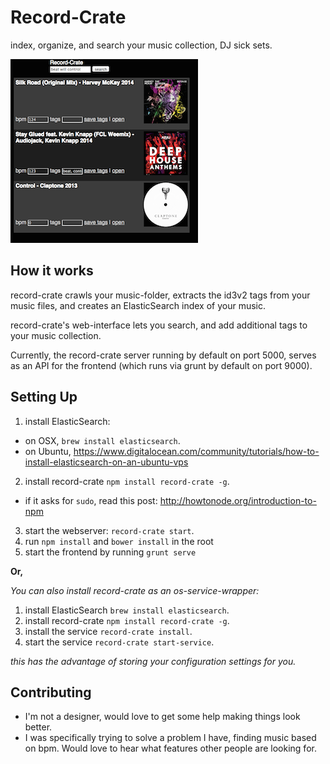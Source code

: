 # Record-Crate

index, organize, and search your music collection, DJ sick sets.

![record-crate](https://github.com/bcoe/record-crate/raw/master/app/images/record-crate.png "record-crate")

## How it works

record-crate crawls your music-folder, extracts the id3v2 tags from your
music files, and creates an ElasticSearch index of your music.

record-crate's web-interface lets you search, and add additional tags to
your music collection.

Currently, the record-crate server running by default on port 5000, serves as an API for the frontend (which runs via grunt by default on port 9000).

## Setting Up

1. install ElasticSearch:
  * on OSX,  `brew install elasticsearch`.
  * on Ubuntu, https://www.digitalocean.com/community/tutorials/how-to-install-elasticsearch-on-an-ubuntu-vps
2. install record-crate `npm install record-crate -g`.
  * if it asks for `sudo`, read this post: http://howtonode.org/introduction-to-npm
3. start the webserver: `record-crate start`.
4. run `npm install` and `bower install` in the root
5. start the frontend by running `grunt serve`

**Or,**

_You can also install record-crate as an os-service-wrapper:_

1. install ElasticSearch `brew install elasticsearch`.
2. install record-crate `npm install record-crate -g`.
3. install the service `record-crate install`.
4. start the service `record-crate start-service`.

_this has the advantage of storing your configuration settings for you._

## Contributing

* I'm not a designer, would love to get some help making things look better.
* I was specifically trying to solve a problem I have, finding music based
  on bpm. Would love to hear what features other people are looking for.
